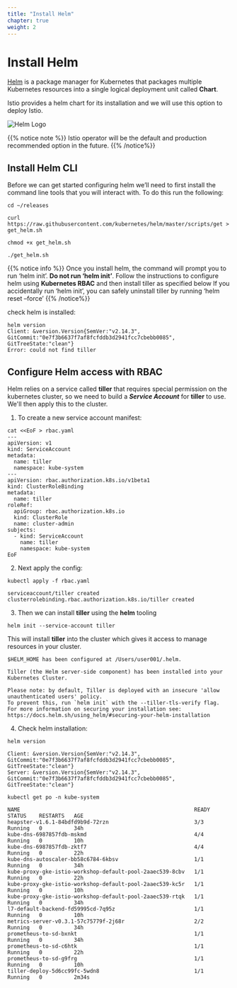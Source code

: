 ```yaml
---
title: "Install Helm"
chapter: true
weight: 2
---
```

# Install Helm
[Helm](https://helm.sh/) is a package manager for Kubernetes that packages multiple Kubernetes resources into a single logical deployment unit called **Chart**.

Istio provides a helm chart for its installation and we will use this option to deploy Istio.

![Helm Logo](/images/helm-logo.png??width=250pc)

{{% notice note %}}
Istio operator will be the default and production recommended option in the future.
{{% /notice%}}

## Install Helm CLI

Before we can get started configuring helm we’ll need to first install the command line tools that you will interact with. To do this run the following:

```
cd ~/releases

curl https://raw.githubusercontent.com/kubernetes/helm/master/scripts/get > get_helm.sh

chmod +x get_helm.sh

./get_helm.sh

```

{{% notice info %}}
Once you install helm, the command will prompt you to run ‘helm init’. **Do not run ‘helm init’**. Follow the instructions to configure helm using **Kubernetes RBAC** and then install tiller as specified below If you accidentally run ‘helm init’, you can safely uninstall tiller by running ‘helm reset –force’
{{% /notice%}}


check helm is installed:

```
helm version
Client: &version.Version{SemVer:"v2.14.3", GitCommit:"0e7f3b6637f7af8fcfddb3d2941fcc7cbebb0085", GitTreeState:"clean"}
Error: could not find tiller
```

## Configure Helm access with RBAC

Helm relies on a service called **tiller** that requires special permission on the
kubernetes cluster, so we need to build a _**Service Account**_ for **tiller**
to use. We'll then apply this to the cluster.

1. To create a new service account manifest:

```
cat <<EoF > rbac.yaml
---
apiVersion: v1
kind: ServiceAccount
metadata:
  name: tiller
  namespace: kube-system
---
apiVersion: rbac.authorization.k8s.io/v1beta1
kind: ClusterRoleBinding
metadata:
  name: tiller
roleRef:
  apiGroup: rbac.authorization.k8s.io
  kind: ClusterRole
  name: cluster-admin
subjects:
  - kind: ServiceAccount
    name: tiller
    namespace: kube-system
EoF
```

2. Next apply the config:

```
kubectl apply -f rbac.yaml
```

```
serviceaccount/tiller created
clusterrolebinding.rbac.authorization.k8s.io/tiller created
```

3. Then we can install **tiller** using the **helm** tooling

```
helm init --service-account tiller
```
This will install **tiller** into the cluster which gives it access to manage
resources in your cluster.

```
$HELM_HOME has been configured at /Users/user001/.helm.

Tiller (the Helm server-side component) has been installed into your Kubernetes Cluster.

Please note: by default, Tiller is deployed with an insecure 'allow unauthenticated users' policy.
To prevent this, run `helm init` with the --tiller-tls-verify flag.
For more information on securing your installation see: https://docs.helm.sh/using_helm/#securing-your-helm-installation
```
4. Check helm installation:

```
helm version
```

```
Client: &version.Version{SemVer:"v2.14.3", GitCommit:"0e7f3b6637f7af8fcfddb3d2941fcc7cbebb0085", GitTreeState:"clean"}
Server: &version.Version{SemVer:"v2.14.3", GitCommit:"0e7f3b6637f7af8fcfddb3d2941fcc7cbebb0085", GitTreeState:"clean"}
```

```
kubectl get po -n kube-system

```
```
NAME                                                       READY   STATUS    RESTARTS   AGE
heapster-v1.6.1-84bdfd9b9d-72rzn                           3/3     Running   0          34h
kube-dns-6987857fdb-mskmd                                  4/4     Running   0          10h
kube-dns-6987857fdb-zktf7                                  4/4     Running   0          22h
kube-dns-autoscaler-bb58c6784-6kbsv                        1/1     Running   0          34h
kube-proxy-gke-istio-workshop-default-pool-2aaec539-8cbv   1/1     Running   0          22h
kube-proxy-gke-istio-workshop-default-pool-2aaec539-kc5r   1/1     Running   0          10h
kube-proxy-gke-istio-workshop-default-pool-2aaec539-rtqk   1/1     Running   0          34h
l7-default-backend-fd59995cd-7q95z                         1/1     Running   0          10h
metrics-server-v0.3.1-57c75779f-2j68r                      2/2     Running   0          34h
prometheus-to-sd-bxnkt                                     1/1     Running   0          34h
prometheus-to-sd-c6htk                                     1/1     Running   0          22h
prometheus-to-sd-g9frg                                     1/1     Running   0          10h
tiller-deploy-5d6cc99fc-5wdn8                              1/1     Running   0          2m34s
```
